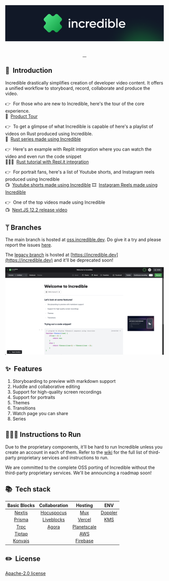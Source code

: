 <div align="center">
  <img alt="logo" src="assets/logo.png"/>
</div>

<br/>

<p align="center">
  <a aria-label="Explore documentation" href="https://github.com/IncredibleDevHQ/Incredible/wiki" target="_blank">
    <img alt="" src="https://img.shields.io/badge/Docs-383b40.svg?style=for-the-badge&logo=readthedocs&logoColor=white">
  </a>
  <a aria-label="Report an issue" href="https://github.com/IncredibleDevHQ/Incredible/issues/new/choose" target="_blank">
      <img alt="" src="https://img.shields.io/badge/Report%20bug-383b40.svg?style=for-the-badge&logo=data:image/png;base64,iVBORw0KGgoAAAANSUhEUgAAAA4AAAAOCAYAAAAfSC3RAAAACXBIWXMAAAsTAAALEwEAmpwYAAAAAXNSR0IArs4c6QAAAARnQU1BAACxjwv8YQUAAADMSURBVHgBjVILDcIwEL0uCJiESsAB4AAHWBgOcEKQgIKBg03B5mBzcLwjd9mlaZu95OWa9r32PiUqgJkj2NJeqKHnDZPs7TF6k6FPdQcVXxGGEMKs+3Oiay0bhAjdJ+jGA+EEvqiOGzjC2PkUO3DhMhZ9IFvf5OvipEm5Gjlzz1fjWWM0HVINjS0EmaZ4zE5HjUszknavgNbPs3EmmdVaMcpZb7/JXjyCI3gpmFc9E43MnGyO/1uQ/oq1XPIE32qS+d5xNngd1cCVT/4DeYu5iXz7pyIAAAAASUVORK5CYII=&logoColor=white">
  </a>
  <a aria-label="Request a feature" href="https://github.com/IncredibleDevHQ/Incredible/issues/new?assignees=&labels=feature+request&template=feature_request.yml" target="_blank">
    <img alt="" src="https://img.shields.io/badge/Request%20Feature-383b40.svg?style=for-the-badge&logo=data:image/png;base64,iVBORw0KGgoAAAANSUhEUgAAAA4AAAAOCAYAAAAfSC3RAAAACXBIWXMAAAsTAAALEwEAmpwYAAAAAXNSR0IArs4c6QAAAARnQU1BAACxjwv8YQUAAACTSURBVHgBlZJtDYYwDIRvKHglTAISJgEJrwQcIAUrOAAH4AAclDYZ4avdxpP0T9dbL7cBBkTkuX4ohYf/XCOdzNLLiTqyaVPWUqxX69VFG5BGRI0m9MjjNeGCPNOrI/5jghazeR0f1jEELZgaKXigUYThOVcp2g0FOGNruA05N6AEFvYxKKn+y0Z57OOXbLzxZX8HqsTUEzggWlEAAAAASUVORK5CYII=&logoColor=white">
  </a>
  <a aria-label="Join our community on Discord" href="https://discord.gg/jJQWQs8Fh2" target="_blank">
      <img alt="" src="https://img.shields.io/badge/Join%20our%20community-16a34a.svg?style=for-the-badge&logo=Discord&logoColor=white">
  </a>
  <br/>
</p>

## 👋 &nbsp;Introduction

Incredible drastically simplifies creation of developer video content. It offers a unified workflow to storyboard, record, collaborate and produce the video.

👉 &nbsp;For those who are new to Incredible, here's the tour of the core experience.<br/>
🚀 &nbsp;[Product Tour](https://www.loom.com/share/d5fd69a0d70f4dfd921bd4798bdb938c)

👉 &nbsp;To get a glimpse of what Incredible is capable of here's a playlist of videos on Rust produced using Incredible.<br/>
🦀 &nbsp;[Rust series made using Incredible](https://bit.ly/rust-series)

👉 &nbsp;Here's an example with Replit integration where you can watch the video and even run the code snippet<br/>
👩🏻‍💻 &nbsp;[Rust tutorial with Repl.it integration](https://incredible.dev/watch/enm-qyp-zks)

👉 &nbsp;For portrait fans, here's a list of Youtube shorts, and Instagram reels produced using Incredible<br/>
📺 &nbsp;[Youtube shorts made using Incredible](https://bit.ly/yt-ml-shorts)
🎞 &nbsp;[Instagram Reels made using Incredible](https://www.instagram.com/incredibledevhq/)

👉 &nbsp;One of the top videos made using Incredible<br/>
📺 &nbsp;[Next.JS 12.2 release video](https://youtu.be/bQqN0fK3Gjg)

## ᛘ Branches

The main branch is hosted at [oss.incredible.dev](https://oss.incredible.dev). Do give it a try and please report the issues [here](https://github.com/IncredibleDevHQ/Incredible/issues).

The [legacy branch](https://github.com/IncredibleDevHQ/Incredible/tree/legacy) is hosted at [https://incredible.dev](https://incredible.dev) and it'll be deprecated soon!

![Studio Main Page](assets/main.png)

## ✨ &nbsp;Features

1. Storyboarding to preview with markdown support
2. Huddle and collaborative editing
3. Support for high-quality screen recordings
4. Support for portraits
5. Themes
6. Transitions
7. Watch page you can share
8. Series

## 🏃🏽‍♂️ Instructions to Run

Due to the proprietary components, it'll be hard to run Incredible unless you create an account in each of them.
Refer to the [wiki](https://github.com/IncredibleDevHQ/Incredible/wiki) for the full list of third-party proprietary services and instructions to run.

We are committed to the complete OSS porting of Incredible without the third-party proprietary services. We'll be announcing a roadmap soon!

## 📚 &nbsp;Tech stack

|                  Basic Blocks                  |                Collaboration                 |                 Hosting                  |                ENV                 |
| :--------------------------------------------: | :------------------------------------------: | :--------------------------------------: | :--------------------------------: |
|  [Nextjs](https://github.com/vercel/next.js)   | [Hocuspocus](https://tiptap.dev/hocuspocus/) |         [Mux](https://mux.com/)          |  [Doppler](https://doppler.com/)   |
|   [Prisma](https://github.com/prisma/prisma)   |     [Liveblocks](https://liveblocks.io/)     |      [Vercel](https://vercel.com/)       | [KMS](https://aws.amazon.com/kms/) |
|      [Trpc](https://github.com/trpc/trpc)      |          [Agora](https://agora.io/)          | [Planetscale](https://planetscale.com/)  |                                    |
| [Tiptap](https://github.com/ueberdosis/tiptap) |                                              |      [AWS](https://aws.amazon.com/)      |                                    |
|  [Konvajs](https://github.com/konvajs/konva)   |                                              | [Firebase](https://firebase.google.com/) |                                    |

## ✏️ &nbsp;License

[Apache-2.0 license](https://github.com/IncredibleDevHQ/Incredible/blob/main/LICENSE)
